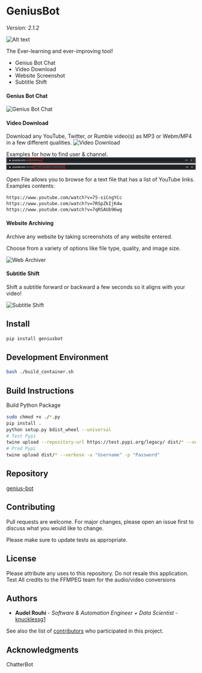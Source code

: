 # GeniusBot 
*Version: 2.1.2*

![Alt text](geniusbot/img/geniusbot-small.png?raw=true "GeniusBot") 

The Ever-learning and ever-improving tool!
- Genius Bot Chat
- Video Download
- Website Screenshot
- Subtitle Shift

#### Genius Bot Chat
![Genius Bot Chat](screenshots/geniusbot_home.png?raw=true "Genius Bot Chat")

#### Video Download
Download any YouTube, Twitter, or Rumble video(s) as MP3 or Webm/MP4 in a few different qualities. 
![Video Download](screenshots/geniusbot_video.png?raw=true "Video Download")

Examples for how to find user & channel.
![User Entry Image](screenshots/user.PNG?raw=true "User Entry")
![Channel Entry Image](screenshots/channel.PNG?raw=true "Channel Entry")

Open File allows you to browse for a text file that has a list of YouTube links.
Examples contents:
```
https://www.youtube.com/watch?v=75-siCngYCc
https://www.youtube.com/watch?v=7RSpZkIjK4w
https://www.youtube.com/watch?v=7qRSAUb96wg
```
#### Website Archiving
Archive any website by taking screenshots of any website entered.

Choose from a variety of options like file type, quality, and image size.

![Web Archiver](screenshots/geniusbot_website.png?raw=true "Web Archiver")

#### Subtitle Shift
Shift a subtitle forward or backward a few seconds so it aligns with your video!

![Subtitle Shift](screenshots/geniusbot_subshift.png?raw=true "Subtitle Shift")

## Install
```bash
pip install geniusbot
```

## Development Environment
```bash
bash ./build_container.sh
```

## Build Instructions
Build Python Package

```bash
sudo chmod +x ./*.py
pip install .
python setup.py bdist_wheel --universal
# Test Pypi
twine upload --repository-url https://test.pypi.org/legacy/ dist/* --verbose -u "Username" -p "Password"
# Prod Pypi
twine upload dist/* --verbose -u "Username" -p "Password"
```

## Repository
[genius-bot](https://github.com/Knucklessg1/genius-bot.git)

## Contributing
Pull requests are welcome. For major changes, please open an issue first to discuss what you would like to change.

Please make sure to update tests as appropriate.

## License
Please attribute any uses to this repository. Do not resale this application. Test
All credits to the FFMPEG team for the audio/video conversions
## Authors

* **Audel Rouhi** - *Software & Automation Engineer + Data Scientist* - [knucklessg1](https://github.com/Knucklessg1)

See also the list of [contributors](https://github.com/your/project/contributors) who participated in this project.

## Acknowledgments
ChatterBot
